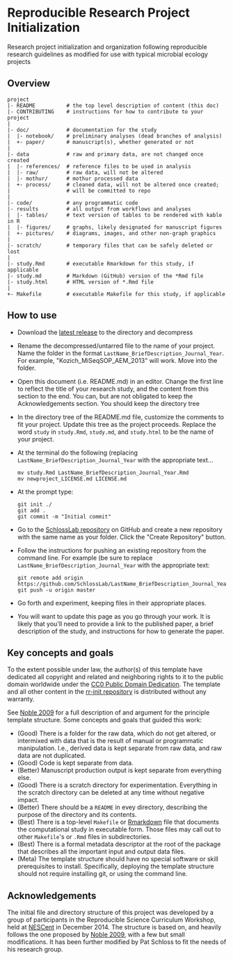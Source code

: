 Reproducible Research Project Initialization
=======

Research project initialization and organization following reproducible research
guidelines as modified for use with typical microbial ecology projects

Overview
--------

    project
    |- README          # the top level description of content (this doc)
    |- CONTRIBUTING    # instructions for how to contribute to your project
	|
    |- doc/            # documentation for the study
    |  |- notebook/    # preliminary analyses (dead branches of analysis)
    |  +- paper/       # manuscript(s), whether generated or not
    |
    |- data            # raw and primary data, are not changed once created
    |  |- references/  # reference files to be used in analysis
    |  |- raw/         # raw data, will not be altered
    |  |- mothur/      # mothur processed data
    |  +- process/     # cleaned data, will not be altered once created;
    |                  # will be committed to repo
    |
    |- code/           # any programmatic code
    |- results         # all output from workflows and analyses
    |  |- tables/      # text version of tables to be rendered with kable in R
    |  |- figures/     # graphs, likely designated for manuscript figures
    |  +- pictures/    # diagrams, images, and other non-graph graphics
    |
    |- scratch/        # temporary files that can be safely deleted or lost
    |
    |- study.Rmd       # executable Rmarkdown for this study, if applicable
    |- study.md        # Markdown (GitHub) version of the *Rmd file
    |- study.html      # HTML version of *.Rmd file
    |
    +- Makefile        # executable Makefile for this study, if applicable


How to use
----------

* Download the [latest release](https://github.com/SchlossLab/new_project/releases/latest)
to the directory and decompress

* Rename the decompressed/untarred file to the name of your project. Name the
folder in the format `LastName_BriefDescription_Journal_Year`. For example,
"Kozich_MiSeqSOP_AEM_2013" will work. Move into the folder.

* Open this document (i.e. README.md) in an editor. Change the first line to
reflect the title of your research study, and the content from this section to
the end. You can, but are not obligated to keep the Acknowledgements section.
You should keep the directory tree

* In the directory tree of the README.md file, customize the comments to fit
your project. Update this tree as the project proceeds. Replace the word `study`
in `study.Rmd`, `study.md`, and `study.html` to be the name of your project.

* At the terminal do the following (replacing `LastName_BriefDescription_Journal_Year`
with the appropriate text...

  ```
  mv study.Rmd LastName_BriefDescription_Journal_Year.Rmd
  mv newproject_LICENSE.md LICENSE.md
  ```

* At the prompt type:

  ```
  git init ./
  git add .
  git commit -m "Initial commit"
  ```

* Go to the [SchlossLab repository](https://github.com/schlosslab) on GitHub and
create a new repository with the same name as your folder. Click the "Create
Repository" button.
* Follow the instructions for pushing an existing repository from the command line. For
example (be sure to replace `LastName_BriefDescription_Journal_Year` with the appropriate
text:

  ```
  git remote add origin https://github.com/SchlossLab/LastName_BriefDescription_Journal_Year.git
  git push -u origin master
  ```


* Go forth and experiment, keeping files in their appropriate places.

* You will want to update this page as you go through your work. It is likely
that you'll need to provide a link to the published paper, a brief description
of the study, and instructions for how to generate the paper.


Key concepts and goals
----------------------

To the extent possible under law, the author(s) of this template have dedicated
all copyright and related and neighboring rights to it to the public domain
worldwide under the [CC0 Public Domain Dedication]. The template and all other
content in the [rr-init repository] is distributed without any warranty.

See [Noble 2009] for a full description of and argument for the principle template structure. Some concepts and goals that guided this work:
* (Good) There is a folder for the raw data, which do not get altered, or intermixed with data that is the result of manual or programmatic manipulation. I.e., derived data is kept separate from raw data, and raw data are not duplicated.
* (Good) Code is kept separate from data.
* (Better) Manuscript production output is kept separate from everything else.
* (Good) There is a scratch directory for experimentation. Everything in the scratch directory can be deleted at any time without negative impact.
* (Better) There should be a `README` in evey directory, describing the purpose of the directory and its contents.
* (Best) There is a top-level `Makefile` or [Rmarkdown] file that documents the computational study in executable form. Those files may call out to other `Makefile`'s or `.Rmd` files in subdirectories.
* (Best) There is a formal metadata descriptor at the root of the package that describes all the important input and output data files.
* (Meta) The template structure should have no special software or skill prerequisites to install. Specifically, deploying the template structure should not require installing git, or using the command line.

Acknowledgements
----------------

The initial file and directory structure of this project was developed by a group of participants in the Reproducible Science Curriculum Workshop, held at [NESCent] in December 2014. The structure is based on, and heavily follows the one proposed by [Noble 2009], with a few but small modifications. It has been further modified by Pat Schloss to fit the needs of his research group.

[rr-init repository]: https://github.com/Reproducible-Science-Curriculum/rr-init
[latest release]: https://github.com/Reproducible-Science-Curriculum/rr-init/releases/latest
[NESCent]: http://nescent.org
[Rmarkdown]: http://rmarkdown.rstudio.com/
[Noble 2009]: http://dx.doi.org/10.1371/journal.pcbi.1000424
[CC0 Public Domain Dedication]: http://creativecommons.org/publicdomain/zero/1.0/
